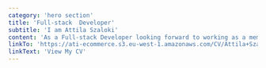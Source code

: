 ```yaml
---
category: 'hero section'
title: 'Full-stack  Developer'
subtitle: 'I am Attila Szaloki'
content: 'As a Full-stack Developer looking forward to working as a member of a developer team in a tech company. I have experience in Front-end development UI/UX design and Back-end dev/deployment and data management CI/CD pipelines, Agile development, and CRUD method. Clean and standard reusable code writing, unit, and end to end testing.'
linkTo: 'https://ati-ecommerce.s3.eu-west-1.amazonaws.com/CV/Attila+Szaloki+CV+2021+November.docx' 
linkText: 'View My CV'
---
```

